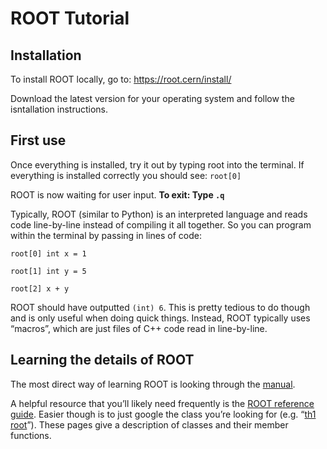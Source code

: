 # ROOT Tutorial

## Installation

To install ROOT locally, go to:
https://root.cern/install/

Download the latest version for your operating system and follow the isntallation instructions.

## First use

Once everything is installed, try it out by typing root into the terminal. If everything is installed correctly you should see: `root[0]`

ROOT is now waiting for user input. **To exit: Type `.q`**

Typically, ROOT (similar to Python) is an interpreted language and reads code line-by-line instead of compiling it all together. So you can program within the terminal by passing in lines of code:

`root[0] int x = 1`

`root[1] int y = 5`

`root[2] x + y`

ROOT should have outputted `(int) 6`. This is pretty tedious to do though and is only useful when doing quick things. Instead, ROOT typically uses “macros”, which are just files of C++ code read in line-by-line. 

 
## Learning the details of ROOT

The most direct way of learning ROOT is looking through the [manual](https://root.cern/manual/).


A helpful resource that you’ll likely need frequently is the [ROOT reference guide](https://root.cern/doc/master/index.html). Easier though is to just google the class you’re looking for (e.g. “[th1 root](https://root.cern.ch/doc/master/classTH1.html)”). These pages give a description of classes and their member functions. 
